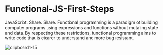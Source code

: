 # Functional-JS-First-Steps
JavaScript. Share. Share. Functional programming is a paradigm of building computer programs using expressions and functions without mutating state and data. By respecting these restrictions, functional programming aims to write code that is clearer to understand and more bug resistant.

![clipboard1-15](https://github.com/saidali-ibn-zafar/Functional-JS-First-Steps/assets/120341849/e4d228b3-61c0-41e3-9718-d11d9be25482)
